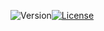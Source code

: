 ![Version](https://img.shields.io/badge/Version-Alpha-white?logo=appveyor&style=for-the-badge)[![License](https://img.shields.io/github/license/mazestd/alpha?style=for-the-badge&logo=appveyor)](https://github.com/mazestd/alpha)